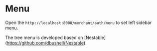 # Menu

Open the `http://localhost:8000/merchant/auth/menu` to set left sidebar menu.

The tree menu is developed based on [Nestable] (https://github.com/dbushell/Nestable).